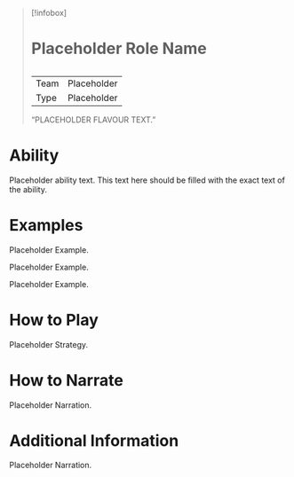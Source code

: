 > [!infobox]
> # Placeholder Role Name
> ######
> |  |  |
> | ---- | ---- |
> | Team | Placeholder |
> | Type | Placeholder |
>  “PLACEHOLDER FLAVOUR TEXT.”
# Ability
Placeholder ability text. This text here should be filled with the exact text of the ability.

# Examples
Placeholder Example.

Placeholder Example.

Placeholder Example.

# How to Play
Placeholder Strategy.

# How to Narrate
Placeholder Narration.

# Additional Information
Placeholder Narration.